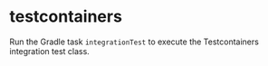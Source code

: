 # testcontainers

Run the Gradle task `integrationTest` to execute the Testcontainers integration test class.
